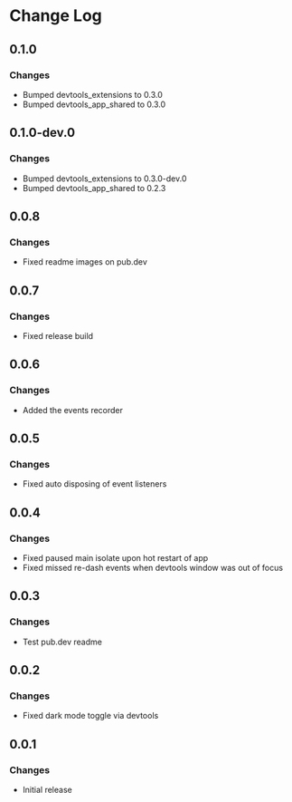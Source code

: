 # Change Log

## 0.1.0
### Changes
- Bumped devtools_extensions to 0.3.0
- Bumped devtools_app_shared to 0.3.0

## 0.1.0-dev.0
### Changes
- Bumped devtools_extensions to 0.3.0-dev.0
- Bumped devtools_app_shared to 0.2.3

## 0.0.8
### Changes
- Fixed readme images on pub.dev

## 0.0.7
### Changes
- Fixed release build

## 0.0.6
### Changes
- Added the events recorder

## 0.0.5
### Changes
- Fixed auto disposing of event listeners

## 0.0.4
### Changes
- Fixed paused main isolate upon hot restart of app
- Fixed missed re-dash events when devtools window was out of focus

## 0.0.3
### Changes
- Test pub.dev readme

## 0.0.2
### Changes
- Fixed dark mode toggle via devtools

## 0.0.1
### Changes
- Initial release
